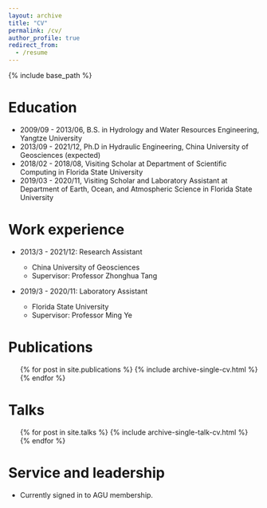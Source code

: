 ```yaml
---
layout: archive
title: "CV"
permalink: /cv/
author_profile: true
redirect_from:
  - /resume
---
```


{% include base_path %}

Education
======
* 2009/09 - 2013/06, B.S. in Hydrology and Water Resources Engineering, Yangtze University
* 2013/09 - 2021/12, Ph.D in Hydraulic Engineering, China University of Geosciences (expected)
* 2018/02 - 2018/08, Visiting Scholar at Department of Scientific Computing in Florida State University
* 2019/03 - 2020/11, Visiting Scholar and Laboratory Assistant at Department of Earth, Ocean, and Atmospheric Science in Florida State University

Work experience
======
* 2013/3 - 2021/12: Research Assistant
  * China University of Geosciences
  * Supervisor: Professor Zhonghua Tang

* 2019/3 - 2020/11: Laboratory Assistant
  * Florida State University
  * Supervisor: Professor Ming Ye

Publications
======
  <ul>{% for post in site.publications %}
    {% include archive-single-cv.html %}
  {% endfor %}</ul>
  
Talks
======
  <ul>{% for post in site.talks %}
    {% include archive-single-talk-cv.html %}
  {% endfor %}</ul>
  
Service and leadership
======
* Currently signed in to AGU membership.
